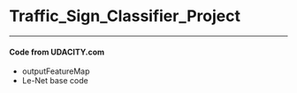 ﻿# Traffic_Sign_Classifier_Project


--------------------------------
#### Code from UDACITY.com
- outputFeatureMap
- Le-Net base code
